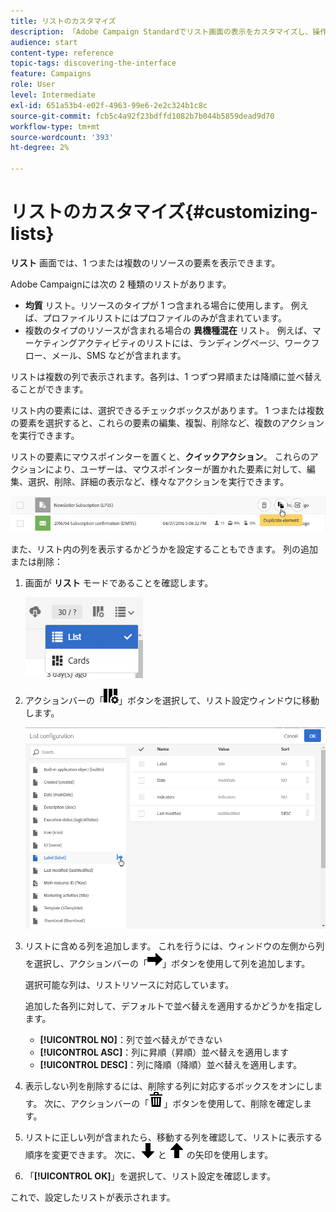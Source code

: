 ```yaml
---
title: リストのカスタマイズ
description: 「Adobe Campaign Standardでリスト画面の表示をカスタマイズし、操作する方法を説明します。並べ替え、フィルタリング、削除、複製などです。 指定された 1 つまたは複数のリソースの要素を画面に表示します。」
audience: start
content-type: reference
topic-tags: discovering-the-interface
feature: Campaigns
role: User
level: Intermediate
exl-id: 651a53b4-e02f-4963-99e6-2e2c324b1c8c
source-git-commit: fcb5c4a92f23bdffd1082b7b044b5859dead9d70
workflow-type: tm+mt
source-wordcount: '393'
ht-degree: 2%

---
```


# リストのカスタマイズ{#customizing-lists}

**リスト** 画面では、1 つまたは複数のリソースの要素を表示できます。

Adobe Campaignには次の 2 種類のリストがあります。

* **均質** リスト。リソースのタイプが 1 つ含まれる場合に使用します。 例えば、プロファイルリストにはプロファイルのみが含まれています。
* 複数のタイプのリソースが含まれる場合の **異機種混在** リスト。 例えば、マーケティングアクティビティのリストには、ランディングページ、ワークフロー、メール、SMS などが含まれます。

リストは複数の列で表示されます。各列は、1 つずつ昇順または降順に並べ替えることができます。

リスト内の要素には、選択できるチェックボックスがあります。 1 つまたは複数の要素を選択すると、これらの要素の編集、複製、削除など、複数のアクションを実行できます。

リストの要素にマウスポインターを置くと、**クイックアクション**。 これらのアクションにより、ユーザーは、マウスポインターが置かれた要素に対して、編集、選択、削除、詳細の表示など、様々なアクションを実行できます。

![](assets/overview_list_quickactions.png)

また、リスト内の列を表示するかどうかを設定することもできます。 列の追加または削除：

1. 画面が **リスト** モードであることを確認します。

   ![](assets/export_list_mode_switch.png)

1. アクションバーの「![](assets/columnsettings.png)」ボタンを選択して、リスト設定ウィンドウに移動します。

   ![](assets/list_configuration1.png)

1. リストに含める列を追加します。 これを行うには、ウィンドウの左側から列を選択し、アクションバーの「![](assets/arrowright.png)」ボタンを使用して列を追加します。

   選択可能な列は、リストリソースに対応しています。

   追加した各列に対して、デフォルトで並べ替えを適用するかどうかを指定します。

   * **[!UICONTROL NO]**：列で並べ替えができない
   * **[!UICONTROL ASC]**：列に昇順（昇順）並べ替えを適用します
   * **[!UICONTROL DESC]**：列に降順（降順）並べ替えを適用します。

1. 表示しない列を削除するには、削除する列に対応するボックスをオンにします。 次に、アクションバーの「![](assets/delete.png)」ボタンを使用して、削除を確定します。
1. リストに正しい列が含まれたら、移動する列を確認して、リストに表示する順序を変更できます。 次に、![](assets/arrowdown.png) と ![](assets/arrowup.png) の矢印を使用します。
1. 「**[!UICONTROL OK]**」を選択して、リスト設定を確認します。

これで、設定したリストが表示されます。
